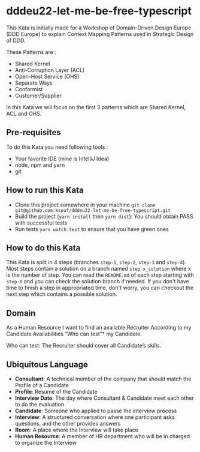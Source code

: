# dddeu22-let-me-be-free-typescript

This Kata is initially made for a Workshop of Domain-Driven Design Europe (DDD Europe)
to explain Context Mapping Patterns used in Strategic Design of DDD.

These Patterns are :

- Shared Kernel
- Anti-Corruption Layer (ACL)
- Open-Host Service (OHS)
- Separate Ways
- Conformist
- Customer/Supplier

In this Kata we will focus on the first 3 patterns which are Shared Kernel, ACL and OHS.

## Pre-requisites

To do this Kata you need following tools :

- Your favorite IDE (mine is IntelliJ Idea)
- node, npm and yarn
- git

## How to run this Kata

- Clone this project somewhere in your machine `git clone git@github.com:ksouf/dddeu22-let-me-be-free-typescript.git`
- Build the project (`yarn install` then `yarn dist`): You should obtain PASS with successful tests
- Run tests `yarn watch:test` to ensure that you have green ones

## How to do this Kata

This Kata is split in 4 steps (branches `step-1`, `step-2`, `step-3` and `step-4`).
Most steps contain a solution on a branch named `step-x_solution` where x is the number of step.
You can read the `README.md` of each step starting with `step-0` and you can check the solution branch if needed.
If you don't have time to finish a step in appropriated time, don't worry, you can checkout the next step which
contains a possible solution.

## Domain

As a Human Resource
I want to find an available Recruiter
According to my Candidate Availabilities
“Who can test”* my Candidate.

Who can test: The Recruiter should cover all Candidate’s skills.

## Ubiquitous Language

- **Consultant**: A technical member of the company that should match the Profile of a Candidate
- **Profile**: Resume of the Candidate
- **Interview Date**: The day where Consultant & Candidate meet each other to do the evaluation
- **Candidate**: Someone who applied to passe the interview process
- **Interview**: A structured conversation where one participant asks questions, and the other provides answers
- **Room**: A place where the Interview will take place
- **Human Resource**: A member of HR department who will be in charged to organize the Interview
